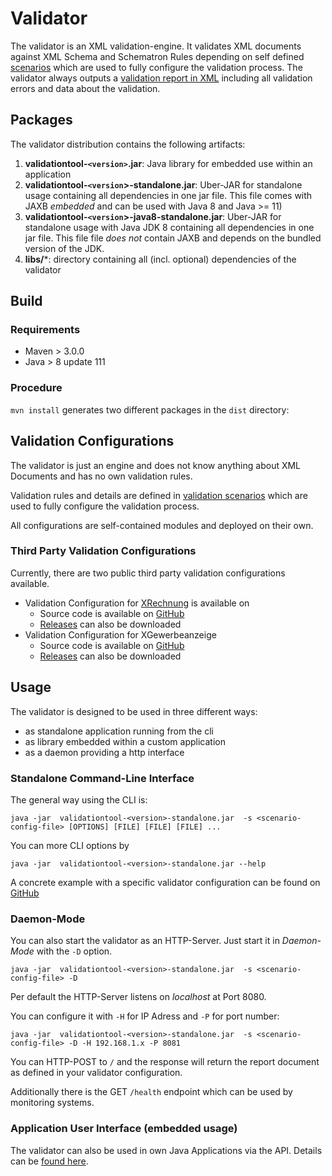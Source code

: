# Validator

The validator is an XML validation-engine. It validates XML documents against XML Schema and Schematron Rules depending on self defined [scenarios](docs/configurations.md) which are used to fully configure the validation process.
The validator always outputs a [validation report in XML](docs/configurations.md#validators-report) including all validation errors and data about the validation.

## Packages

The validator distribution contains the following artifacts:

1. **validationtool-`<version>`.jar**: Java library for embedded use within an application
1. **validationtool-`<version`>-standalone.jar**: Uber-JAR for standalone usage containing all dependencies in one jar file. This file comes with JAXB *embedded* and can be used with Java 8 and Java >= 11)
1. **validationtool-`<version`>-java8-standalone.jar**: Uber-JAR for standalone usage with Java JDK 8 containing all dependencies in one jar file. This file file *does not* contain JAXB and depends on the bundled version of the JDK.
1. **libs/***: directory containing all (incl. optional) dependencies of the validator

## Build

### Requirements

* Maven > 3.0.0
* Java > 8 update 111

### Procedure

 `mvn install` generates two different packages in the `dist` directory:

## Validation Configurations

The validator is just an engine and does not know anything about XML Documents and has no own validation rules.

Validation rules and details are defined in [validation scenarios](docs/configurations.md) which are used to fully configure the validation process.

All configurations are self-contained modules and deployed on their own.

### Third Party Validation Configurations

Currently, there are two public third party validation configurations available.

* Validation Configuration for [XRechnung](http://www.xoev.de/de/xrechnung) is available on
  * Source code is available on [GitHub](https://github.com/itplr-kosit/validator-configuration-xrechnung)
  * [Releases](https://github.com/itplr-kosit/validator-configuration-xrechnung/releases) can also be downloaded
* Validation Configuration for XGewerbeanzeige
  * Source code is available on [GitHub](https://github.com/itplr-kosit/validator-configuration-xgewerbeanzeige)
  * [Releases](https://github.com/itplr-kosit/validator-configuration-xgewerbeanzeige/releases) can also be downloaded

## Usage

The validator is designed to be used in three different ways:

* as standalone application running from the cli
* as library embedded within a custom application
* as a daemon providing a http interface

### Standalone Command-Line Interface

The general way using the CLI is:

```shell
java -jar  validationtool-<version>-standalone.jar  -s <scenario-config-file> [OPTIONS] [FILE] [FILE] [FILE] ...
```

You can more CLI options by

```shell
java -jar  validationtool-<version>-standalone.jar --help
```

A concrete example with a specific validator configuration can be found on [GitHub](https://github.com/itplr-kosit/validator-configuration-xrechnung)

### Daemon-Mode

You can also start the validator as an HTTP-Server. Just start it in _Daemon-Mode_ with the `-D` option.

```shell
java -jar  validationtool-<version>-standalone.jar  -s <scenario-config-file> -D
```

Per default the HTTP-Server listens on _localhost_ at Port 8080.

You can configure it with `-H` for IP Adress and `-P` for port number:

```shell
java -jar  validationtool-<version>-standalone.jar  -s <scenario-config-file> -D -H 192.168.1.x -P 8081
```

You can HTTP-POST to  `/` and the response will return the report document as defined in your validator configuration.

Additionally there is the GET `/health` endpoint which can be used by monitoring systems.

### Application User Interface (embedded usage)

The validator can also be used in own Java Applications via the API. Details can be [found here](./docs/api.md).
